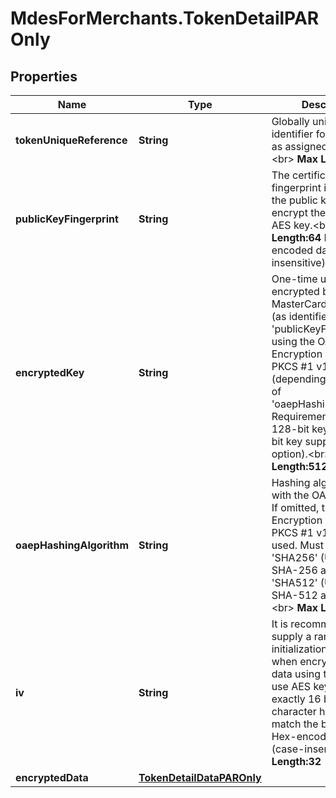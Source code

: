 # MdesForMerchants.TokenDetailPAROnly

## Properties

Name | Type | Description | Notes
------------ | ------------- | ------------- | -------------
**tokenUniqueReference** | **String** | Globally unique identifier for the Token, as assigned by MDES.&lt;br&gt;     __Max Length:64__  | [optional] 
**publicKeyFingerprint** | **String** | The certificate fingerprint identifying the public key used to encrypt the ephemeral AES key.&lt;br&gt;     __Max Length:64__ Hex-encoded data (case-insensitive).  | [optional] 
**encryptedKey** | **String** | One-time use AES key encrypted by the MasterCard public key (as identified by &#39;publicKeyFingerprint&#39;) using the OAEP or RSA Encryption Standard PKCS #1 v1.5 scheme (depending on the value of &#39;oaepHashingAlgorithm&#39;. Requirement is for a 128-bit key (with 256-bit key supported as an option).&lt;br&gt;     __Max Length:512__  | [optional] 
**oaepHashingAlgorithm** | **String** | Hashing algorithm used with the OAEP scheme. If omitted, then the RSA Encryption Standard PKCS #1 v1.5 will be used. Must be either &#39;SHA256&#39; (Use the SHA-256 algorithm) or &#39;SHA512&#39; (Use the SHA-512 algorithm).&lt;br&gt;     __Max Length:6__  | [optional] 
**iv** | **String** | It is recommended to supply a random initialization vector when encrypting the data using the one-time use AES key. Must be exactly 16 bytes (32 character hex string) to match the block size. Hex-encoded data (case-insensitive).  __Max Length:32__  | [optional] 
**encryptedData** | [**TokenDetailDataPAROnly**](TokenDetailDataPAROnly.md) |  | [optional] 


